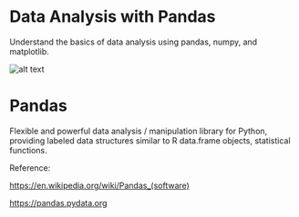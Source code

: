 # Data Analysis with Pandas

Understand the basics of data analysis using pandas, numpy, and matplotlib.

![alt text](https://upload.wikimedia.org/wikipedia/commons/e/ed/Pandas_logo.svg)

# Pandas

Flexible and powerful data analysis / manipulation library for Python, providing labeled data structures similar to R data.frame objects, statistical functions.

Reference: 

https://en.wikipedia.org/wiki/Pandas_(software)

https://pandas.pydata.org
